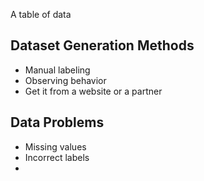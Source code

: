 A table of data

## Dataset Generation Methods
* Manual labeling
* Observing behavior
* Get it from a website or a partner


## Data Problems
* Missing values
* Incorrect labels
* 